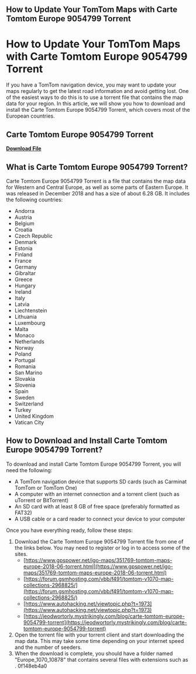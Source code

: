 ## How to Update Your TomTom Maps with Carte Tomtom Europe 9054799 Torrent

  
# How to Update Your TomTom Maps with Carte Tomtom Europe 9054799 Torrent
 
If you have a TomTom navigation device, you may want to update your maps regularly to get the latest road information and avoid getting lost. One of the easiest ways to do this is to use a torrent file that contains the map data for your region. In this article, we will show you how to download and install the Carte Tomtom Europe 9054799 Torrent, which covers most of the European countries.
 
## Carte Tomtom Europe 9054799 Torrent


[**Download File**](https://www.google.com/url?q=https%3A%2F%2Furlgoal.com%2F2tKrYF&sa=D&sntz=1&usg=AOvVaw1-R6vw9zrOkyo8FSY0Q810)

 
## What is Carte Tomtom Europe 9054799 Torrent?
 
Carte Tomtom Europe 9054799 Torrent is a file that contains the map data for Western and Central Europe, as well as some parts of Eastern Europe. It was released in December 2018 and has a size of about 6.28 GB. It includes the following countries:
 
- Andorra
- Austria
- Belgium
- Croatia
- Czech Republic
- Denmark
- Estonia
- Finland
- France
- Germany
- Gibraltar
- Greece
- Hungary
- Ireland
- Italy
- Latvia
- Liechtenstein
- Lithuania
- Luxembourg
- Malta
- Monaco
- Netherlands
- Norway
- Poland
- Portugal
- Romania
- San Marino
- Slovakia
- Slovenia
- Spain
- Sweden
- Switzerland
- Turkey
- United Kingdom
- Vatican City

## How to Download and Install Carte Tomtom Europe 9054799 Torrent?
  
To download and install Carte Tomtom Europe 9054799 Torrent, you will need the following:

- A TomTom navigation device that supports SD cards (such as Carminat TomTom or TomTom One)
- A computer with an internet connection and a torrent client (such as uTorrent or BitTorrent)
- An SD card with at least 8 GB of free space (preferably formatted as FAT32)
- A USB cable or a card reader to connect your device to your computer

Once you have everything ready, follow these steps:

1. Download the Carte Tomtom Europe 9054799 Torrent file from one of the links below. You may need to register or log in to access some of the sites.
    - [https://www.gpspower.net/igo-maps/351769-tomtom-maps-europe-2018-06-torrent.html](https://www.gpspower.net/igo-maps/351769-tomtom-maps-europe-2018-06-torrent.html)
    - [https://forum.gsmhosting.com/vbb/f491/tomtom-v1070-map-collections-2968825/](https://forum.gsmhosting.com/vbb/f491/tomtom-v1070-map-collections-2968825/)
    - [https://www.autohacking.net/viewtopic.php?t=1973](https://www.autohacking.net/viewtopic.php?t=1973)
    - [https://jeodwortorly.mystrikingly.com/blog/carte-tomtom-europe-9054799-torrent](https://jeodwortorly.mystrikingly.com/blog/carte-tomtom-europe-9054799-torrent)
2. Open the torrent file with your torrent client and start downloading the map data. This may take some time depending on your internet speed and the number of seeders.
3. When the download is complete, you should have a folder named "Europe\_1070\_10878" that contains several files with extensions such as . 0f148eb4a0
